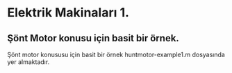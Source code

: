 # Elektrik Makinaları 1.

## Şönt Motor konusu için basit bir örnek.
Şönt motor konususu için basit bir örnek huntmotor-example1.m dosyasında yer almaktadır. 
